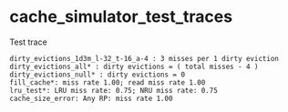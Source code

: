 # cache_simulator_test_traces
Test trace

	dirty_evictions_1d3m_l-32_t-16_a-4 : 3 misses per 1 dirty eviction
	dirty_evictions_all* : dirty evictions = ( total misses - 4 )
	dirty_evictions_null* : dirty evictions = 0
	fill_cache*: miss rate 1.00; read miss rate 1.00
	lru_test*: LRU miss rate: 0.75; NRU miss rate: 0.75
	cache_size_error: Any RP: miss rate 1.00
